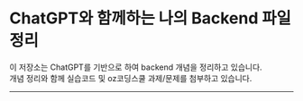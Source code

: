 # ChatGPT와 함께하는 나의 Backend 파일 정리

이 저장소는 ChatGPT를 기반으로 하여 backend 개념을 정리하고 있습니다.  
개념 정리와 함께 실습코드 및 oz코딩스쿨 과제/문제를 첨부하고 있습니다.

---
